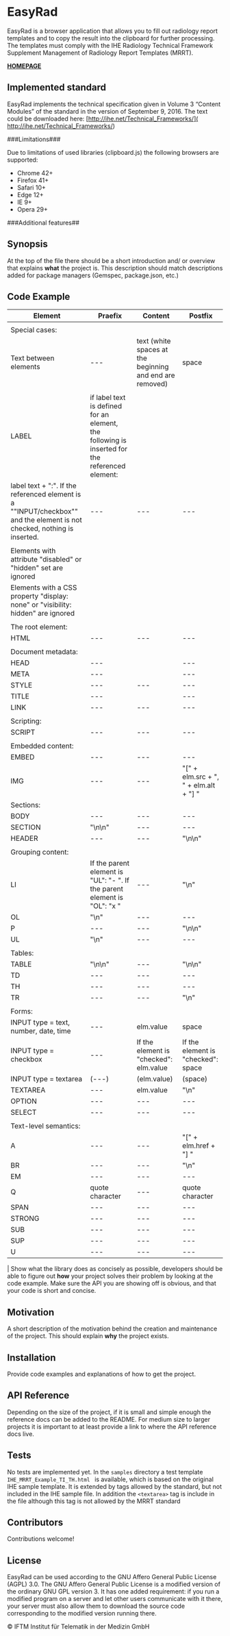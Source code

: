 # EasyRad
EasyRad is a browser application that allows you to fill out radiology report templates and to copy the result into the clipboard for further processing. The templates must comply with the IHE Radiology Technical Framework Supplement Management of Radiology Report Templates (MRRT).

**[HOMEPAGE](http://iftm.de/index.php/radiologie/easyrad)**


## Implemented standard
EasyRad implements the technical specification given in Volume 3 “Content Modules” of the standard in the version of September 9, 2016. The text could be downloaded here: [http://ihe.net/Technical_Frameworks/]( http://ihe.net/Technical_Frameworks/) 

###Limitations###

Due to limitations of used libraries (clipboard.js) the following browsers are supported:
- Chrome 42+
- Firefox 41+
- Safari 10+
- Edge 12+
- IE 9+
- Opera 29+

###Additional features##

## Synopsis

At the top of the file there should be a short introduction and/ or overview that explains **what** the project is. This description should match descriptions added for package managers (Gemspec, package.json, etc.)

## Code Example

|Element | Praefix | Content | Postfix |
|---|---|---|---|
|     |     |     |     |
| Special cases: |     |     |     |
| Text between elements | --- | text (white spaces at the beginning and end are removed) | space |
|     |     |     |     |
| LABEL | if label text is defined for an element, the following is inserted for the referenced element:
| label text + ":". If the referenced element is a ""INPUT/checkbox"" and the element is not checked, nothing is inserted. | --- | --- | --- |
|     |     |     |     |
| Elements with attribute "disabled" or "hidden" set are ignored |     |     |     |
| Elements with a CSS property "display: none" or "visibility: hidden" are ignored |     |     |     |
|     |     |     |     |
| The root element: |     |     |     |
| HTML | --- | --- | --- |
|     |     |     |     |
| Document metadata: |     |     |     |
| HEAD | --- |     | --- |
| META | --- |     | --- |
| STYLE | --- | --- | --- |
| TITLE | --- |     | --- |
| LINK | --- | --- | --- |
|     |     |     |     |
| Scripting: |     |     |     |
| SCRIPT | --- | --- | --- |
|     |     |     |     |
| Embedded content: |     |     |     |
| EMBED | --- | --- | --- |
| IMG | --- | --- | "[" + elm.src + ", " + elm.alt + "] " |
| Sections: |     |     |     |
| BODY | --- | --- | --- |
| SECTION | "\n\n" | --- | --- |
| HEADER | --- | --- | "\n\n" |
|     |     |     |     |
| Grouping content: |     |     |     |
| LI | If the parent element is "UL": "- ". If the parent element is "OL": "x " | --- | "\n" |
| OL | "\n" | --- | --- |
| P | --- | --- | "\n\n" |
| UL | "\n" | --- | --- |
|     |     |     |     |
| Tables: |     |     |     |
| TABLE | "\n\n" | --- | "\n\n" |
| TD | --- | --- | --- |
| TH | --- | --- | --- |
| TR | --- | --- | "\n" |
|     |     |     |     |
| Forms: |     |     |     |
| INPUT type = text, number, date, time | --- | elm.value | space |
| INPUT type = checkbox | --- | If the element is "checked": elm.value | If the element is "checked": space |
| INPUT type = textarea | (---) | (elm.value) | (space) |
| TEXTAREA | --- | elm.value | "\n" |
| OPTION | --- | --- | --- |
| SELECT | --- | --- | --- |
|     |     |     |     |
| Text-level semantics: |     |     |     |
| A | --- | --- | "[" + elm.href + "] " |
| BR | --- | --- | "\n" |
| EM | --- | --- | --- |
| Q | quote character | --- | quote character |
| SPAN | --- | --- | --- |
| STRONG | --- | --- | --- |
| SUB | --- | --- | --- |
| SUP | --- | --- | --- |
| U | --- | --- | --- |


| Show what the library does as concisely as possible, developers should be able to figure out **how** your project solves their problem by looking at the code example. Make sure the API you are showing off is obvious, and that your code is short and concise.

## Motivation

A short description of the motivation behind the creation and maintenance of the project. This should explain **why** the project exists.

## Installation

Provide code examples and explanations of how to get the project.

## API Reference

Depending on the size of the project, if it is small and simple enough the reference docs can be added to the README. For medium size to larger projects it is important to at least provide a link to where the API reference docs live.

## Tests

No tests are implemented yet.
In the `samples` directory a test template `IHE_MRRT_Example_TI_TH.html ` is available, which is based on the original IHE sample template. It is extended by tags allowed by the standard, but not included in the IHE sample file.
In addition the `<textarea>` tag is include in the file although this tag is not allowed by the MRRT standard 

## Contributors

Contributions welcome!

## License

EasyRad can be used according to the GNU Affero General Public License (AGPL) 3.0. The GNU Affero General Public License is a modified version of the ordinary GNU GPL version 3. It has one added requirement: if you run a modified program on a server and let other users communicate with it there, your server must also allow them to download the source code corresponding to the modified version running there.

© IFTM Institut für Telematik in der Medizin GmbH

